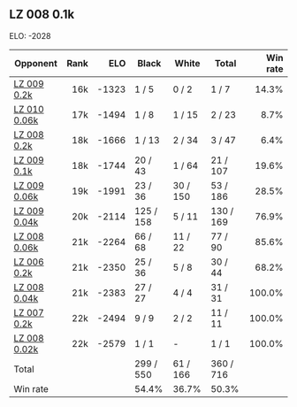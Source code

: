 ## LZ 008 0.1k ##

ELO: -2028

Opponent | Rank | ELO | Black | White | Total | Win rate
---------|-----:|----:|-------|-------|-------|-------:
[LZ 009 0.2k](LZ%20009%200.2k.md) | 16k | -1323 | 1 / 5 | 0 / 2 | 1 / 7 | 14.3%
[LZ 010 0.06k](LZ%20010%200.06k.md) | 17k | -1494 | 1 / 8 | 1 / 15 | 2 / 23 | 8.7%
[LZ 008 0.2k](LZ%20008%200.2k.md) | 18k | -1666 | 1 / 13 | 2 / 34 | 3 / 47 | 6.4%
[LZ 009 0.1k](LZ%20009%200.1k.md) | 18k | -1744 | 20 / 43 | 1 / 64 | 21 / 107 | 19.6%
[LZ 009 0.06k](LZ%20009%200.06k.md) | 19k | -1991 | 23 / 36 | 30 / 150 | 53 / 186 | 28.5%
[LZ 009 0.04k](LZ%20009%200.04k.md) | 20k | -2114 | 125 / 158 | 5 / 11 | 130 / 169 | 76.9%
[LZ 008 0.06k](LZ%20008%200.06k.md) | 21k | -2264 | 66 / 68 | 11 / 22 | 77 / 90 | 85.6%
[LZ 006 0.2k](LZ%20006%200.2k.md) | 21k | -2350 | 25 / 36 | 5 / 8 | 30 / 44 | 68.2%
[LZ 008 0.04k](LZ%20008%200.04k.md) | 21k | -2383 | 27 / 27 | 4 / 4 | 31 / 31 | 100.0%
[LZ 007 0.2k](LZ%20007%200.2k.md) | 22k | -2494 | 9 / 9 | 2 / 2 | 11 / 11 | 100.0%
[LZ 008 0.02k](LZ%20008%200.02k.md) | 22k | -2579 | 1 / 1 | - | 1 / 1 | 100.0%
Total | | | 299 / 550 | 61 / 166 | 360 / 716 | 
Win rate| | | 54.4% | 36.7% | 50.3% | 
